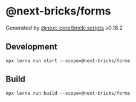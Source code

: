 # @next-bricks/forms

Generated by [@next-core/brick-scripts] v0.18.2

## Development

`npx lerna run start --scope=@next-bricks/forms`

## Build

`npx lerna run build --scope=@next-bricks/forms`

[@next-core/brick-scripts]: https://git.easyops.local/anyclouds/next-core/tree/master/packages/brick-scripts
